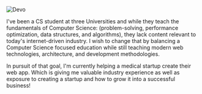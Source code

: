 ![Devo](https://www.austinkglenn.com/static/media/tower.c407696e.svg)

I've been a CS student at three Universities and while they teach the fundamentals of Computer Science: (problem-solving, performance optimization, data structures, and algorithms), they lack content relevant to today's internet-driven industry. I wish to change that by balancing a Computer Science focused education while still teaching modern web technologies, architecture, and development methodologies. 

In pursuit of that goal, I'm currently helping a medical startup create their web app. Which is giving me valuable industry experience as well as exposure to creating a startup and how to grow it into a successful business!
